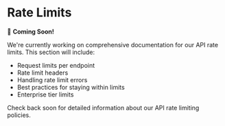 # Rate Limits

🚧 **Coming Soon!**

We're currently working on comprehensive documentation for our API rate limits. This section will include:

- Request limits per endpoint
- Rate limit headers
- Handling rate limit errors
- Best practices for staying within limits
- Enterprise tier limits

Check back soon for detailed information about our API rate limiting policies.

